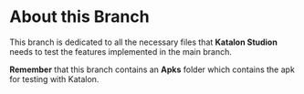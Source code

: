 # About this Branch

This branch is dedicated to all the necessary files that **Katalon Studion** needs to test the features implemented in the main branch.

**Remember** that this branch contains an **Apks** folder which contains the apk for testing with Katalon.
